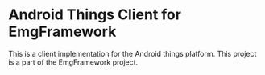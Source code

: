 # Android Things Client for EmgFramework

This is a client implementation for the Android things platform.
This project is a part of the EmgFramework project.